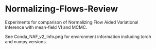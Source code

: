 # Normalizing-Flows-Review
Experiments for comparison of Normalizing Flow Aided Variational Inference with mean-field VI and MCMC.

See Conda_NAF_v2_Info.png for environment information including torch and numpy versions. 
